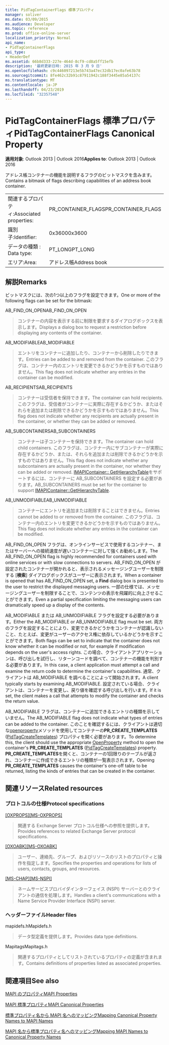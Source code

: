 ```yaml
---
title: PidTagContainerFlags 標準プロパティ
manager: soliver
ms.date: 03/09/2015
ms.audience: Developer
ms.topic: reference
ms.prod: office-online-server
localization_priority: Normal
api_name:
- PidTagContainerFlags
api_type:
- HeaderDef
ms.assetid: 66b8d333-227e-464d-8cf9-cd8a5ff15efb
description: '最終更新日時: 2015 年 3 月 9 日'
ms.openlocfilehash: c9c446097213e5b743a47ec32db17ec0afe63b78
ms.sourcegitcommit: 8fe462c32b91c87911942c188f3445e85a54137c
ms.translationtype: MT
ms.contentlocale: ja-JP
ms.lasthandoff: 04/23/2019
ms.locfileid: "32357548"
---
```

# <a name="pidtagcontainerflags-canonical-property"></a><span data-ttu-id="8e3c6-103">PidTagContainerFlags 標準プロパティ</span><span class="sxs-lookup"><span data-stu-id="8e3c6-103">PidTagContainerFlags Canonical Property</span></span>

  
  
<span data-ttu-id="8e3c6-104">**適用対象**: Outlook 2013 | Outlook 2016</span><span class="sxs-lookup"><span data-stu-id="8e3c6-104">**Applies to**: Outlook 2013 | Outlook 2016</span></span> 
  
<span data-ttu-id="8e3c6-105">アドレス帳コンテナーの機能を説明するフラグのビットマスクを含みます。</span><span class="sxs-lookup"><span data-stu-id="8e3c6-105">Contains a bitmask of flags describing capabilities of an address book container.</span></span> 
  
|||
|:-----|:-----|
|<span data-ttu-id="8e3c6-106">関連するプロパティ:</span><span class="sxs-lookup"><span data-stu-id="8e3c6-106">Associated properties:</span></span>  <br/> |<span data-ttu-id="8e3c6-107">PR_CONTAINER_FLAGS</span><span class="sxs-lookup"><span data-stu-id="8e3c6-107">PR_CONTAINER_FLAGS</span></span>  <br/> |
|<span data-ttu-id="8e3c6-108">識別子:</span><span class="sxs-lookup"><span data-stu-id="8e3c6-108">Identifier:</span></span>  <br/> |<span data-ttu-id="8e3c6-109">0x3600</span><span class="sxs-lookup"><span data-stu-id="8e3c6-109">0x3600</span></span>  <br/> |
|<span data-ttu-id="8e3c6-110">データの種類 : </span><span class="sxs-lookup"><span data-stu-id="8e3c6-110">Data type:</span></span>  <br/> |<span data-ttu-id="8e3c6-111">PT_LONG</span><span class="sxs-lookup"><span data-stu-id="8e3c6-111">PT_LONG</span></span>  <br/> |
|<span data-ttu-id="8e3c6-112">エリア:</span><span class="sxs-lookup"><span data-stu-id="8e3c6-112">Area:</span></span>  <br/> |<span data-ttu-id="8e3c6-113">アドレス帳</span><span class="sxs-lookup"><span data-stu-id="8e3c6-113">Address book</span></span>  <br/> |
   
## <a name="remarks"></a><span data-ttu-id="8e3c6-114">解説</span><span class="sxs-lookup"><span data-stu-id="8e3c6-114">Remarks</span></span>

<span data-ttu-id="8e3c6-115">ビットマスクには、次の1つ以上のフラグを設定できます。</span><span class="sxs-lookup"><span data-stu-id="8e3c6-115">One or more of the following flags can be set for the bitmask:</span></span>
  
<span data-ttu-id="8e3c6-116">AB_FIND_ON_OPEN</span><span class="sxs-lookup"><span data-stu-id="8e3c6-116">AB_FIND_ON_OPEN</span></span> 
  
> <span data-ttu-id="8e3c6-117">コンテナーの内容を表示する前に制限を要求するダイアログボックスを表示します。</span><span class="sxs-lookup"><span data-stu-id="8e3c6-117">Displays a dialog box to request a restriction before displaying any contents of the container.</span></span> 
    
<span data-ttu-id="8e3c6-118">AB_MODIFIABLE</span><span class="sxs-lookup"><span data-stu-id="8e3c6-118">AB_MODIFIABLE</span></span> 
  
> <span data-ttu-id="8e3c6-119">エントリをコンテナーに追加したり、コンテナーから削除したりできます。</span><span class="sxs-lookup"><span data-stu-id="8e3c6-119">Entries can be added to and removed from the container.</span></span> <span data-ttu-id="8e3c6-120">このフラグは、コンテナー内のエントリを変更できるかどうかを示すものではありません。</span><span class="sxs-lookup"><span data-stu-id="8e3c6-120">This flag does not indicate whether any entries in the container can be modified.</span></span>
    
<span data-ttu-id="8e3c6-121">AB_RECIPIENTS</span><span class="sxs-lookup"><span data-stu-id="8e3c6-121">AB_RECIPIENTS</span></span> 
  
> <span data-ttu-id="8e3c6-122">コンテナーは受信者を保持できます。</span><span class="sxs-lookup"><span data-stu-id="8e3c6-122">The container can hold recipients.</span></span> <span data-ttu-id="8e3c6-123">このフラグは、受信者がコンテナーに実際に存在するかどうか、またはそれらを追加または削除できるかどうかを示すものではありません。</span><span class="sxs-lookup"><span data-stu-id="8e3c6-123">This flag does not indicate whether any recipients are actually present in the container, or whether they can be added or removed.</span></span> 
    
<span data-ttu-id="8e3c6-124">AB_SUBCONTAINERS</span><span class="sxs-lookup"><span data-stu-id="8e3c6-124">AB_SUBCONTAINERS</span></span> 
  
> <span data-ttu-id="8e3c6-125">コンテナーは子コンテナーを保持できます。</span><span class="sxs-lookup"><span data-stu-id="8e3c6-125">The container can hold child containers.</span></span> <span data-ttu-id="8e3c6-126">このフラグは、コンテナー内にサブコンテナーが実際に存在するかどうか、または、それらを追加または削除できるかどうかを示すものではありません。</span><span class="sxs-lookup"><span data-stu-id="8e3c6-126">This flag does not indicate whether any subcontainers are actually present in the container, nor whether they can be added or removed.</span></span> <span data-ttu-id="8e3c6-127">[IMAPIContainer:: GetHierarchyTable](imapicontainer-gethierarchytable.md)をサポートするには、コンテナーに AB_SUBCONTAINERS を設定する必要があります。</span><span class="sxs-lookup"><span data-stu-id="8e3c6-127">AB_SUBCONTAINERS must be set for the container to support [IMAPIContainer::GetHierarchyTable](imapicontainer-gethierarchytable.md).</span></span> 
    
<span data-ttu-id="8e3c6-128">AB_UNMODIFIABLE</span><span class="sxs-lookup"><span data-stu-id="8e3c6-128">AB_UNMODIFIABLE</span></span> 
  
> <span data-ttu-id="8e3c6-129">コンテナーにエントリを追加または削除することはできません。</span><span class="sxs-lookup"><span data-stu-id="8e3c6-129">Entries cannot be added to or removed from the container.</span></span> <span data-ttu-id="8e3c6-130">このフラグは、コンテナー内のエントリを変更できるかどうかを示すものではありません。</span><span class="sxs-lookup"><span data-stu-id="8e3c6-130">This flag does not indicate whether any entries in the container can be modified.</span></span> 
    
<span data-ttu-id="8e3c6-131">AB_FIND_ON_OPEN フラグは、オンラインサービスで使用するコンテナー、またはサーバーへの接続速度が遅いコンテナーに対して強くお勧めします。</span><span class="sxs-lookup"><span data-stu-id="8e3c6-131">The AB_FIND_ON_OPEN flag is highly recommended for containers used with online services or with slow connections to servers.</span></span> <span data-ttu-id="8e3c6-132">AB_FIND_ON_OPEN が設定されたコンテナーが開かれると、表示されるメッセージングユーザーを制限する [**検索**] ダイアログボックスがユーザーに表示されます。</span><span class="sxs-lookup"><span data-stu-id="8e3c6-132">When a container is opened that has AB_FIND_ON_OPEN set, a **Find** dialog box is presented to the user to restrict the displayed messaging users.</span></span> <span data-ttu-id="8e3c6-133">一部の仕様では、メッセージングユーザーを制限することで、コンテンツの表示を飛躍的に向上させることができます。</span><span class="sxs-lookup"><span data-stu-id="8e3c6-133">Even a partial specification limiting the messaging users can dramatically speed up a display of the contents.</span></span> 
  
<span data-ttu-id="8e3c6-134">AB_MODIFIABLE または AB_UNMODIFIABLE フラグを設定する必要があります。</span><span class="sxs-lookup"><span data-stu-id="8e3c6-134">Either the AB_MODIFIABLE or AB_UNMODIFIABLE flag must be set.</span></span> <span data-ttu-id="8e3c6-135">両方のフラグを設定することにより、変更できるかどうかをコンテナーが認識しないこと、たとえば、変更がユーザーのアクセス権に依存しているかどうかを示すことができます。</span><span class="sxs-lookup"><span data-stu-id="8e3c6-135">Both flags can be set to indicate that the container does not know whether it can be modified or not, for example if modification depends on the user's access rights.</span></span> <span data-ttu-id="8e3c6-136">この場合、クライアントアプリケーションは、呼び出しを試行し、リターンコードを調べて、コンテナーの機能を判別する必要があります。</span><span class="sxs-lookup"><span data-stu-id="8e3c6-136">In this case, a client application must attempt a call and examine the return code to determine the container's capabilities.</span></span> <span data-ttu-id="8e3c6-137">通常、クライアントは AB_MODIFIABLE を調べることによって開始されます。</span><span class="sxs-lookup"><span data-stu-id="8e3c6-137">A client typically starts by examining AB_MODIFIABLE.</span></span> <span data-ttu-id="8e3c6-138">設定されている場合、クライアントは、コンテナーを変更し、戻り値を確認する呼び出しを行います。</span><span class="sxs-lookup"><span data-stu-id="8e3c6-138">If it is set, the client makes a call that attempts to modify the container and checks the return value.</span></span> 
  
<span data-ttu-id="8e3c6-139">AB_MODIFIABLE フラグは、コンテナーに追加できるエントリの種類を示していません。</span><span class="sxs-lookup"><span data-stu-id="8e3c6-139">The AB_MODIFIABLE flag does not indicate what types of entries can be added to the container.</span></span> <span data-ttu-id="8e3c6-140">このことを確認するには、クライアントは適切な[openproperty](imapiprop-openproperty.md)メソッドを使用してコンテナーの**PR_CREATE_TEMPLATES** ([PidTagCreateTemplates](pidtagcreatetemplates-canonical-property.md)) プロパティを開く必要があります。</span><span class="sxs-lookup"><span data-stu-id="8e3c6-140">To determine this, the client should use the appropriate [OpenProperty](imapiprop-openproperty.md) method to open the container's **PR_CREATE_TEMPLATES** ([PidTagCreateTemplates](pidtagcreatetemplates-canonical-property.md)) property.</span></span> <span data-ttu-id="8e3c6-141">**PR_CREATE_TEMPLATES**を開くと、コンテナーの1回限りのテーブルが返され、コンテナーに作成できるエントリの種類が一覧表示されます。</span><span class="sxs-lookup"><span data-stu-id="8e3c6-141">Opening **PR_CREATE_TEMPLATES** causes the container's one-off table to be returned, listing the kinds of entries that can be created in the container.</span></span> 
  
## <a name="related-resources"></a><span data-ttu-id="8e3c6-142">関連リソース</span><span class="sxs-lookup"><span data-stu-id="8e3c6-142">Related resources</span></span>

### <a name="protocol-specifications"></a><span data-ttu-id="8e3c6-143">プロトコルの仕様</span><span class="sxs-lookup"><span data-stu-id="8e3c6-143">Protocol specifications</span></span>

<span data-ttu-id="8e3c6-144">[[OXPROPS]](https://msdn.microsoft.com/library/f6ab1613-aefe-447d-a49c-18217230b148%28Office.15%29.aspx)</span><span class="sxs-lookup"><span data-stu-id="8e3c6-144">[[MS-OXPROPS]](https://msdn.microsoft.com/library/f6ab1613-aefe-447d-a49c-18217230b148%28Office.15%29.aspx)</span></span>
  
> <span data-ttu-id="8e3c6-145">関連する Exchange Server プロトコル仕様への参照を提供します。</span><span class="sxs-lookup"><span data-stu-id="8e3c6-145">Provides references to related Exchange Server protocol specifications.</span></span>
    
<span data-ttu-id="8e3c6-146">[[OXOABK]](https://msdn.microsoft.com/library/f4cf9b4c-9232-4506-9e71-2270de217614%28Office.15%29.aspx)</span><span class="sxs-lookup"><span data-stu-id="8e3c6-146">[[MS-OXOABK]](https://msdn.microsoft.com/library/f4cf9b4c-9232-4506-9e71-2270de217614%28Office.15%29.aspx)</span></span>
  
> <span data-ttu-id="8e3c6-147">ユーザー、連絡先、グループ、およびリソースのリストのプロパティと操作を指定します。</span><span class="sxs-lookup"><span data-stu-id="8e3c6-147">Specifies the properties and operations for lists of users, contacts, groups, and resources.</span></span>
    
<span data-ttu-id="8e3c6-148">[[MS-CHAP]](https://msdn.microsoft.com/library/6dd0a3ea-b4d4-4a73-a857-add03a89a543%28Office.15%29.aspx)</span><span class="sxs-lookup"><span data-stu-id="8e3c6-148">[[MS-NSPI]](https://msdn.microsoft.com/library/6dd0a3ea-b4d4-4a73-a857-add03a89a543%28Office.15%29.aspx)</span></span>
  
> <span data-ttu-id="8e3c6-149">ネームサービスプロバイダインターフェイス (NSPI) サーバーとのクライアントの通信を処理します。</span><span class="sxs-lookup"><span data-stu-id="8e3c6-149">Handles a client's communications with a Name Service Provider Interface (NSPI) server.</span></span>
    
### <a name="header-files"></a><span data-ttu-id="8e3c6-150">ヘッダーファイル</span><span class="sxs-lookup"><span data-stu-id="8e3c6-150">Header files</span></span>

<span data-ttu-id="8e3c6-151">mapidefs.h</span><span class="sxs-lookup"><span data-stu-id="8e3c6-151">Mapidefs.h</span></span>
  
> <span data-ttu-id="8e3c6-152">データ型定義を提供します。</span><span class="sxs-lookup"><span data-stu-id="8e3c6-152">Provides data type definitions.</span></span>
    
<span data-ttu-id="8e3c6-153">Mapitags</span><span class="sxs-lookup"><span data-stu-id="8e3c6-153">Mapitags.h</span></span>
  
> <span data-ttu-id="8e3c6-154">関連するプロパティとしてリストされているプロパティの定義が含まれます。</span><span class="sxs-lookup"><span data-stu-id="8e3c6-154">Contains definitions of properties listed as associated properties.</span></span>
    
## <a name="see-also"></a><span data-ttu-id="8e3c6-155">関連項目</span><span class="sxs-lookup"><span data-stu-id="8e3c6-155">See also</span></span>



[<span data-ttu-id="8e3c6-156">MAPI のプロパティ</span><span class="sxs-lookup"><span data-stu-id="8e3c6-156">MAPI Properties</span></span>](mapi-properties.md)
  
[<span data-ttu-id="8e3c6-157">MAPI 標準プロパティ</span><span class="sxs-lookup"><span data-stu-id="8e3c6-157">MAPI Canonical Properties</span></span>](mapi-canonical-properties.md)
  
[<span data-ttu-id="8e3c6-158">標準プロパティ名から MAPI 名へのマッピング</span><span class="sxs-lookup"><span data-stu-id="8e3c6-158">Mapping Canonical Property Names to MAPI Names</span></span>](mapping-canonical-property-names-to-mapi-names.md)
  
[<span data-ttu-id="8e3c6-159">MAPI 名から標準プロパティ名へのマッピング</span><span class="sxs-lookup"><span data-stu-id="8e3c6-159">Mapping MAPI Names to Canonical Property Names</span></span>](mapping-mapi-names-to-canonical-property-names.md)

